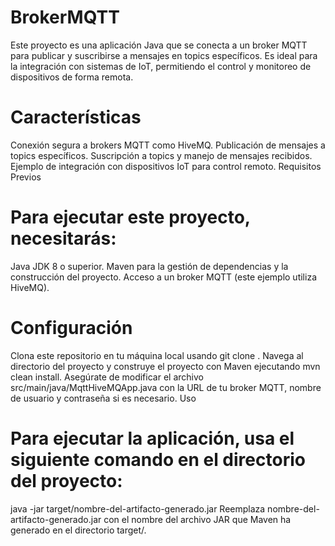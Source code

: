 # BrokerMQTT
Este proyecto es una aplicación Java que se conecta a un broker MQTT para publicar y suscribirse a mensajes en topics específicos. Es ideal para la integración con sistemas de IoT, permitiendo el control y monitoreo de dispositivos de forma remota.


# Características
Conexión segura a brokers MQTT como HiveMQ.
Publicación de mensajes a topics específicos.
Suscripción a topics y manejo de mensajes recibidos.
Ejemplo de integración con dispositivos IoT para control remoto.
Requisitos Previos

# Para ejecutar este proyecto, necesitarás:
Java JDK 8 o superior.
Maven para la gestión de dependencias y la construcción del proyecto.
Acceso a un broker MQTT (este ejemplo utiliza HiveMQ).

# Configuración
Clona este repositorio en tu máquina local usando git clone <URL-del-repositorio>.
Navega al directorio del proyecto y construye el proyecto con Maven ejecutando mvn clean install.
Asegúrate de modificar el archivo src/main/java/MqttHiveMQApp.java con la URL de tu broker MQTT, nombre de usuario y contraseña si es necesario.
Uso

# Para ejecutar la aplicación, usa el siguiente comando en el directorio del proyecto:

java -jar target/nombre-del-artifacto-generado.jar
Reemplaza nombre-del-artifacto-generado.jar con el nombre del archivo JAR que Maven ha generado en el directorio target/.
